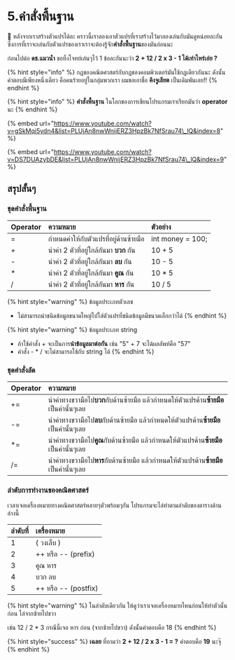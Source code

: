 # 5.คำสั่งพื้นฐาน

💬 หลังจากเราสร้างตัวแปรได้ละ คราวนี้เราลองเอาตัวแปรที่เราสร้างไว้มาลองเล่นกับมันดูหน่อยละกัน ซึ่งการที่เราจะเล่นกับตัวแปรของเราเราจะต้องรู้จัก**คำสั่งพื้นฐาน**ของมันก่อนนะ 

ก่อนไปต่อ **ดช.แมวน้ำ** ขอทิ้งโจทย์เล่นๆไว้ 1 ข้อละกันนะว่า **2 + 12 / 2 x 3 - 1 ได้เท่าไหร่เอ่ย ?**

{% hint style="info" %}
กฏของคณิตศาสตร์กับกฏของคอมพิวเตอร์มันใช้กฏเดียวกันนะ ดังนั้นคำตอบมีเพียงหนึ่งเดียว คือคนร้ายอยู่ในกลุ่มพวกเรา ผมขอเอาชื่อ **คิงจูเลียต** เป็นเดิมพันเลย!!
{% endhint %}

{% hint style="info" %}
**คำสั่งพื้นฐาน** ในโลกของการเขียนโปรแกรมเราเรียกมันว่า **operator** นะ
{% endhint %}

{% embed url="https://www.youtube.com/watch?v=gSkMqi5ydn4&list=PLUjAn8nwWnijERZ3HpzBk7NfSrau74\_lQ&index=8" %}

{% embed url="https://www.youtube.com/watch?v=DS7DUAzybDE&list=PLUjAn8nwWnijERZ3HpzBk7NfSrau74\_lQ&index=9" %}

## สรุปสั้นๆ

### ชุดคำสั่งพื้นฐาน

| Operator | ความหมาย | ตัวอย่าง |
| :--- | :--- | :--- |
| = | กำหนดค่าให้กับตัวแปรที่อยู่ด้านซ้ายมือ | int money = 100; |
| + | นำค่า 2 ตัวที่อยู่ใกล้กันมา **บวก** กัน | 10 + 5 |
| - | นำค่า 2 ตัวที่อยู่ใกล้กันมา **ลบ** กัน | 10 - 5 |
| \* | นำค่า 2 ตัวที่อยู่ใกล้กันมา **คูณ** กัน | 10 \* 5 |
| / | นำค่า 2 ตัวที่อยู่ใกล้กันมา **หาร** กัน | 10 / 5 |

{% hint style="warning" %}
ข้อมูลประเภทตัวเลข

* ไม่สามารถนำชนิดข้อมูลขนาดใหญ่ไปใส่ตัวแปรที่ชนิดข้อมูลมีขนาดเล็กกว่าได้
{% endhint %}

{% hint style="warning" %}
ข้อมูลประเภท string

* ถ้าใช้คำสั่ง + จะเป็นการ**นำข้อมูลมาต่อกัน** เช่น "5" + 7 จะได้ผลลัพท์คือ "57"
* คำสั่ง - \* / จะไม่สามารถใช้กับ string ได้
{% endhint %}

### ชุดคำสั่งลัด

| Operator | ความหมาย |
| :--- | :--- |
| += | นำค่าทางขวามือไป**บวก**กับด้านซ้ายมือ แล้วกำหนดให้ตัวแปรด้าน**ซ้ายมือ**เป็นค่านั้นๆเลย |
| -= | นำค่าทางขวามือไป**ลบ**กับด้านซ้ายมือ แล้วกำหนดให้ตัวแปรด้าน**ซ้ายมือ**เป็นค่านั้นๆเลย |
| \*= | นำค่าทางขวามือไป**คูณ**กับด้านซ้ายมือ แล้วกำหนดให้ตัวแปรด้าน**ซ้ายมือ**เป็นค่านั้นๆเลย |
| /= | นำค่าทางขวามือไป**หาร**กับด้านซ้ายมือ แล้วกำหนดให้ตัวแปรด้าน**ซ้ายมือ**เป็นค่านั้นๆเลย |

### ลำดับการทำงานของคณิตศาสตร์

เวลาเจอเครื่องหมายทางคณิตศาสตร์หลายๆตัวพร้อมๆกัน โปรแกรมจะไล่ทำตามลำดับของตารางด้านล่างนี้

| ลำดับที่ | เครื่องหมาย |
| :--- | :--- |
| 1 | \( วงเล็บ \) |
| 2 | ++ หรือ -- \(prefix\) |
| 3 | คูณ หาร |
| 4 | บวก ลบ |
| 5 | ++ หรือ -- \(postfix\) |

{% hint style="warning" %}
ในลำดับเดียวกัน ให้ดูว่าเราเจอเครื่องหมายไหนก่อนให้ทำตัวนั้นก่อน ไล่จากซ้ายไปขวา

เช่น 12 / 2 \* 3 กรณีนี้เจอ หาร ก่อน \(จากซ้ายไปขวา\) ดังนั้นคำตอบคือ 18
{% endhint %}

{% hint style="success" %}
**เฉลย** ที่ถามว่า  **2 + 12 / 2 x 3 - 1 = ?** คำตอบคือ **19** นะจุ๊
{% endhint %}


